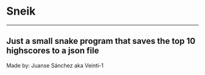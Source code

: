 # Sneik
---
Just a small snake program that saves the top 10 highscores to a json file
---
Made by: Juanse Sánchez aka Veinti-1
